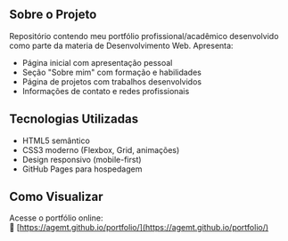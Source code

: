 ## Sobre o Projeto

Repositório contendo meu portfólio profissional/acadêmico desenvolvido como parte da materia de Desenvolvimento Web. Apresenta:

- Página inicial com apresentação pessoal
- Seção "Sobre mim" com formação e habilidades
- Página de projetos com trabalhos desenvolvidos
- Informações de contato e redes profissionais

##  Tecnologias Utilizadas

- HTML5 semântico
- CSS3 moderno (Flexbox, Grid, animações)
- Design responsivo (mobile-first)
- GitHub Pages para hospedagem 

##  Como Visualizar

Acesse o portfólio online:  
🔗 [https://agemt.github.io/portfolio/](https://agemt.github.io/portfolio/)
